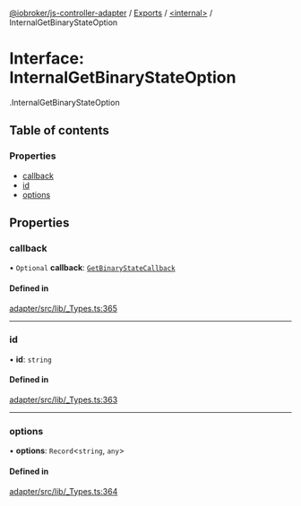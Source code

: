 [@iobroker/js-controller-adapter](../README.md) / [Exports](../modules.md) / [<internal\>](../modules/internal_.md) / InternalGetBinaryStateOption

# Interface: InternalGetBinaryStateOption

[<internal>](../modules/internal_.md).InternalGetBinaryStateOption

## Table of contents

### Properties

- [callback](internal_.InternalGetBinaryStateOption.md#callback)
- [id](internal_.InternalGetBinaryStateOption.md#id)
- [options](internal_.InternalGetBinaryStateOption.md#options)

## Properties

### callback

• `Optional` **callback**: [`GetBinaryStateCallback`](../modules/internal_.md#getbinarystatecallback)

#### Defined in

[adapter/src/lib/_Types.ts:365](https://github.com/ioBroker/ioBroker.js-controller/blob/fb48eb1c/packages/adapter/src/lib/_Types.ts#L365)

___

### id

• **id**: `string`

#### Defined in

[adapter/src/lib/_Types.ts:363](https://github.com/ioBroker/ioBroker.js-controller/blob/fb48eb1c/packages/adapter/src/lib/_Types.ts#L363)

___

### options

• **options**: `Record`<`string`, `any`\>

#### Defined in

[adapter/src/lib/_Types.ts:364](https://github.com/ioBroker/ioBroker.js-controller/blob/fb48eb1c/packages/adapter/src/lib/_Types.ts#L364)
